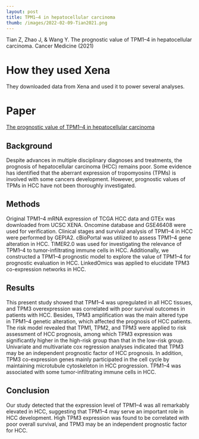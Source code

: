```yaml
---
layout: post
title: TPM1–4 in hepatocellular carcinoma
thumb: /images/2022-02-09-Tian2021.png
---
```


Tian Z, Zhao J, & Wang Y. The prognostic value of TPM1–4 in hepatocellular carcinoma. Cancer Medicine (2021)

# How they used Xena
They downloaded data from Xena and used it to power several analyses.

# Paper
[The prognostic value of TPM1–4 in hepatocellular carcinoma](https://onlinelibrary.wiley.com/doi/10.1002/cam4.4453)

## Background
Despite advances in multiple disciplinary diagnoses and treatments, the prognosis of hepatocellular carcinoma (HCC) remains poor. Some evidence has identified that the aberrant expression of tropomyosins (TPMs) is involved with some cancers development. However, prognostic values of TPMs in HCC have not been thoroughly investigated.

## Methods
Original TPM1–4 mRNA expression of TCGA HCC data and GTEx was downloaded from UCSC XENA. Oncomine database and GSE46408 were used for verification. Clinical stages and survival analysis of TPM1–4 in HCC were performed by GEPIA2. cBioPortal was utilized to assess TPM1–4 gene alteration in HCC. TIMER2.0 was used for investigating the relevance of TPM1–4 to tumor-infiltrating immune cells in HCC. Additionally, we constructed a TPM1–4 prognostic model to explore the value of TPM1–4 for prognostic evaluation in HCC. LinkedOmics was applied to elucidate TPM3 co-expression networks in HCC.

## Results
This present study showed that TPM1–4 was upregulated in all HCC tissues, and TPM3 overexpression was correlated with poor survival outcomes in patients with HCC. Besides, TPM3 amplification was the main altered type in TPM1–4 genetic alteration, which affected the prognosis of HCC patients. The risk model revealed that TPM1, TPM2, and TPM3 were applied to risk assessment of HCC prognosis, among which TPM3 expression was significantly higher in the high-risk group than that in the low-risk group. Univariate and multivariate cox regression analyses indicated that TPM3 may be an independent prognostic factor of HCC prognosis. In addition, TPM3 co-expression genes mainly participated in the cell cycle by maintaining microtubule cytoskeleton in HCC progression. TPM1–4 was associated with some tumor-infiltrating immune cells in HCC.

## Conclusion
Our study detected that the expression level of TPM1–4 was all remarkably elevated in HCC, suggesting that TPM1–4 may serve an important role in HCC development. High TPM3 expression was found to be correlated with poor overall survival, and TPM3 may be an independent prognostic factor for HCC.
